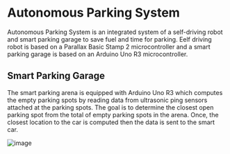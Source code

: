 # Autonomous Parking System

Autonomous Parking System is an integrated system of a self-driving robot and smart parking garage to save fuel and time for parking. Eelf driving robot is based on a
Parallax Basic Stamp 2 microcontroller and a smart parking garage is based on an Arduino Uno R3 microcontroller.

## **Smart Parking Garage**

The smart parking arena is equipped with Arduino Uno R3 which computes the empty parking spots by reading data from ultrasonic ping sensors attached at the parking spots. The goal is to determine the closest open parking spot from the total of empty parking spots in the arena. Once, the closest location to the car is computed then the data is sent to the smart car. 

![image](https://user-images.githubusercontent.com/73630123/228930580-977cc34c-4346-4b45-a58e-c3c836ba5775.png)

